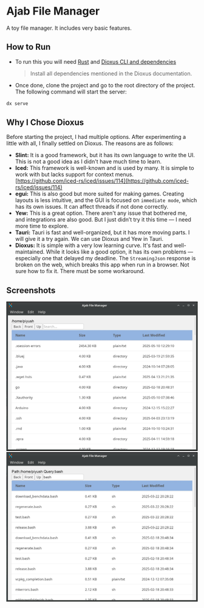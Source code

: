 # Ajab File Manager

A toy file manager. It includes very basic features.

## How to Run

- To run this you will need [Rust](https://www.rust-lang.org/) and [Dioxus CLI and dependencies](https://dioxuslabs.com/learn/0.6/getting_started/)

  > Install all dependencies mentioned in the Dioxus documentation.

- Once done, clone the project and go to the root directory of the project. The following command will start the server:

```bash
dx serve
```

## Why I Chose Dioxus

Before starting the project, I had multiple options. After experimenting a little with all, I finally settled on Dioxus. The reasons are as follows:

- **Slint:** It is a good framework, but it has its own language to write the UI. This is not a good idea as I didn't have much time to learn.
- **Iced:** This framework is well-known and is used by many. It is simple to work with but lacks support for context menus. [https://github.com/iced-rs/iced/issues/114](https://github.com/iced-rs/iced/issues/114)
- **egui:** This is also good but more suited for making games. Creating layouts is less intuitive, and the GUI is focused on `immediate mode`, which has its own issues. It can affect threads if not done correctly.
- **Yew:** This is a great option. There aren't any issue that bothered me, and integrations are also good. But I just didn’t try it this time — I need more time to explore.
- **Tauri:** Tauri is fast and well-organized, but it has more moving parts. I will give it a try again. We can use Dioxus and Yew in Tauri.
- **Dioxus:** It is simple with a very low learning curve. It's fast and well-maintained. While it looks like a good option, it has its own problems — especially one that delayed my deadline. The `StreamingJson` response is broken on the web, which breaks this app when run in a browser. Not sure how to fix it. There must be some workaround.

## Screenshots

![IMG1](screenshot/Screenshot_2025-05-10_12-29-30.jpg)
![IMG2](screenshot/Screenshot_2025-05-10_12-29-55.jpg)
